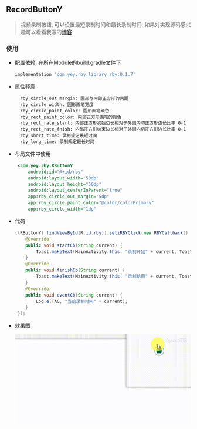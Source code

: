 ## RecordButtonY
> 视频录制按钮, 可以设置最短录制时间和最长录制时间.
> 如果对实现源码感兴趣可以看看我写的[博客](https://blog.csdn.net/MoLiao2046/article/details/104688172)
### 使用   
- 配置依赖, 在所在Module的build.gradle文件下
  ```groovy
  implementation 'com.yey.rby:library_rby:0.1.7'
  ```
  
- 属性释意
    ```xml
      rby_circle_out_margin: 圆形与内部正方形的间距
      rby_circle_width: 圆形画笔宽度
      rby_circle_paint_color: 圆形画笔颜色
      rby_rect_paint_color: 内部正方形画笔的颜色
      rby_rect_rate_start: 内部正方形初始边长相对于外圆内切正方形边长比率 0-1 
      rby_rect_rate_fnish: 内部正方形结束边长相对于外圆内切正方形边长比率 0-1
      rby_short_time: 录制规定最短时间
      rby_long_time: 录制规定最长时间
    ```
    
- 布局文件中使用
    ```xml
     <com.yey.rby.RButtonY
         android:id="@+id/rby"
         android:layout_width="50dp"
         android:layout_height="50dp"
         android:layout_centerInParent="true"
         app:rby_circle_out_margin="5dp"
         app:rby_circle_paint_color="@color/colorPrimary"
         app:rby_circle_width="1dp"
    ```    
- 代码
    ```java
    ((RButtonY) findViewById(R.id.rby)).setiRBYClick(new RBYCallback() {
        @Override
        public void startCb(String current) {
            Toast.makeText(MainActivity.this, "录制开始" + current, Toast.LENGTH_SHORT).show();
        }
        @Override
        public void finishCb(String current) {
            Toast.makeText(MainActivity.this, "录制结束" + current, Toast.LENGTH_SHORT).show();
        }
        @Override
        public void eventCb(String current) {
            Log.e(TAG, "当前录制时间" + current);
        }
     });
    ```
- 效果图

    ![效果图](录制按钮.gif)